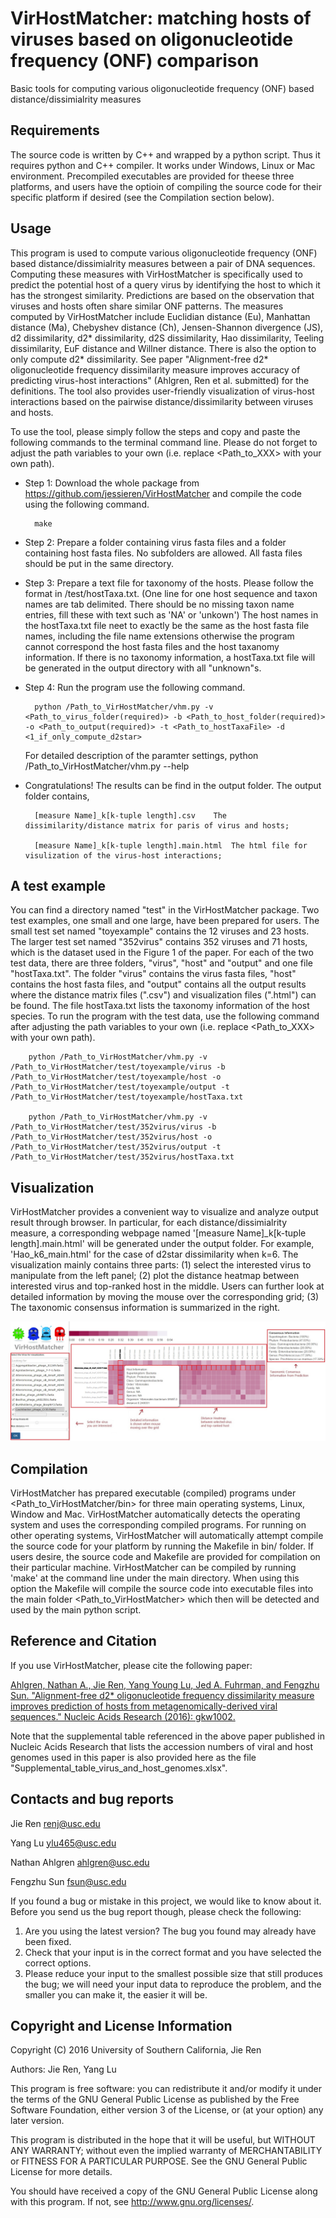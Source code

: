 VirHostMatcher: matching hosts of viruses based on oligonucleotide frequency (ONF) comparison
===========

Basic tools for computing various oligonucleotide frequency (ONF) based distance/dissimialrity measures


Requirements
---------------

The source code is written by C++ and wrapped by a python script. Thus it requires python and C++ compiler. It works under Windows, Linux or Mac environment. Precompiled executables are provided for theese three platforms, and users have the optioin of compiling the source code for their specific platform if desired (see the Compilation section below).


Usage
---------------

This program is used to compute various oligonucleotide frequency (ONF) based distance/dissimialrity measures between a pair of DNA sequences. Computing these measures with VirHostMatcher is specifically used to predict the potential host of a query virus by identifying the host to which it has the strongest similarity. Predictions are based on the observation that viruses and hosts often share similar ONF patterns. The measures computed by VirHostMatcher include Euclidian distance (Eu), Manhattan distance (Ma), Chebyshev distance (Ch), Jensen-Shannon divergence (JS), d2 dissimilarity, d2\* dissimilarity, d2S dissimilarity, Hao dissimilarity, Teeling dissimilarity, EuF distance and Willner distance. There is also the option to only compute d2* dissimilarity. See paper "Alignment-free d2\* oligonucleotide frequency dissimilarity measure improves accuracy of predicting virus-host interactions" (Ahlgren, Ren et al. submitted) for the definitions. The tool also provides user-friendly visualization of virus-host interactions based on the pairwise distance/dissimilarity between viruses and hosts. 

To use the tool, please simply follow the steps and copy and paste the following commands to the terminal command line. Please do not forget to adjust the path variables to your own (i.e. replace \<Path_to_XXX\> with your own path). 

* Step 1: Download the whole package from https://github.com/jessieren/VirHostMatcher and compile the code using the following command.
    
		make

* Step 2: Prepare a folder containing virus fasta files and a folder containing host fasta files. No subfolders are allowed. All fasta files should be put in the same directory.

* Step 3: Prepare a text file for taxonomy of the hosts. Please follow the format in /test/hostTaxa.txt. (One line for one host sequence and taxon names are tab delimited. There should be no missing taxon name entries, fill these with text such as 'NA' or 'unkown') The host names in the hostTaxa.txt file neet to exactly be the same as the host fasta file names, including the file name extensions otherwise the program cannot correspond the host fasta files and the host taxanomy information. 
	If there is no taxonomy information, a hostTaxa.txt file will be generated in the output directory with all "unknown"s.
    
* Step 4: Run the program use the following command. 

		python /Path_to_VirHostMatcher/vhm.py -v <Path_to_virus_folder(required)> -b <Path_to_host_folder(required)> -o <Path_to_output(required)> -t <Path_to_hostTaxaFile> -d <1_if_only_compute_d2star>

	For detailed description of the paramter settings,
		python /Path_to_VirHostMatcher/vhm.py --help 

* Congratulations! The results can be find in the output folder. The output folder contains,

		[measure Name]_k[k-tuple length].csv	The dissimilarity/distance matrix for paris of virus and hosts;

		[measure Name]_k[k-tuple length].main.html	The html file for visulization of the virus-host interactions;

	

A test example
---------------

You can find a directory named "test" in the VirHostMatcher package. Two test examples, one small and one large, have been prepared for users. The small test set named "toyexample" contains the 12 viruses and 23 hosts. The larger test set named "352virus" contains 352 viruses and 71 hosts, which is the dataset used in the Figure 1 of the paper. 
For each of the two test data, there are three folders, "virus", "host" and "output" and one file "hostTaxa.txt". 
The folder "virus" contains the virus fasta files, "host" contains the host fasta files, and "output" contains all the output results where the distance matrix files (".csv") and visualization files (".html") can be found. The file hostTaxa.txt lists the taxonomy information of the host species. To run the program with the test data, use the following command after adjusting the path variables to your own (i.e. replace \<Path_to_XXX\> with your own path). 

		python /Path_to_VirHostMatcher/vhm.py -v /Path_to_VirHostMatcher/test/toyexample/virus -b /Path_to_VirHostMatcher/test/toyexample/host -o /Path_to_VirHostMatcher/test/toyexample/output -t /Path_to_VirHostMatcher/test/toyexample/hostTaxa.txt
	
		python /Path_to_VirHostMatcher/vhm.py -v /Path_to_VirHostMatcher/test/352virus/virus -b /Path_to_VirHostMatcher/test/352virus/host -o /Path_to_VirHostMatcher/test/352virus/output -t /Path_to_VirHostMatcher/test/352virus/hostTaxa.txt


Visualization
---------------

VirHostMatcher provides a convenient way to visualize and analyze output result through browser. In particular, for each distance/dissimialrity measure, a corresponding webpage named '[measure Name]_k[k-tuple length].main.html' will be generated under the output folder. For example, 'Hao_k6_main.html' for the case of d2star dissimilarity when k=6. The visualization mainly contains three parts: (1) select the interested virus to manipulate from the left panel; (2) plot the distance heatmap between interested virus and top-ranked host in the middle. Users can further look at detailed information by moving the mouse over the corresponding grid; (3) The taxonomic consensus information is summarized in the right. 

<p align="center">
  <img src="snapshot.jpg"/>
</p>
	

Compilation
------------
VirHostMatcher has prepared executable (compiled) programs under \<Path_to_VirHostMatcher/bin\> for three main operating systems, Linux, Window and Mac. VirHostMatcher automatically detects the operating system and uses the corresponding compiled programs. 
For running on other operating systems, VirHostMatcher will automatically attempt compile the source code for your platform by running the Makefile in bin/ folder.
If users desire, the source code and Makefile are provided for compilation on their particular machine. VirHostMatcher can be compiled by running 'make' at the command line under the main directory. When using this option the Makefile will compile the source code into executable files into the main folder \<Path_to_VirHostMatcher\> which then will be detected and used by the main python script.



Reference and Citation
------------
If you use VirHostMatcher, please cite the following paper:

[Ahlgren, Nathan A., Jie Ren, Yang Young Lu, Jed A. Fuhrman, and Fengzhu Sun. "Alignment-free d2* oligonucleotide frequency dissimilarity measure improves prediction of hosts from metagenomically-derived viral sequences." Nucleic Acids Research (2016): gkw1002.](https://academic.oup.com/nar/article/45/1/39/2605663/Alignment-free-d-2-oligonucleotide-frequency)

Note that the supplemental table referenced in the above paper published in Nucleic Acids Research that lists the accession numbers of viral and host genomes used in this paper is also provided here as the file "Supplemental_table_virus_and_host_genomes.xlsx".


Contacts and bug reports
------------------------
Jie Ren
renj@usc.edu

Yang Lu
ylu465@usc.edu 

Nathan Ahlgren
ahlgren@usc.edu 

Fengzhu Sun
fsun@usc.edu

If you found a bug or mistake in this project, we would like to know about it.
Before you send us the bug report though, please check the following:

1. Are you using the latest version? The bug you found may already have been
fixed.
2. Check that your input is in the correct format and you have selected the
correct options.
3. Please reduce your input to the smallest possible size that still produces
the bug; we will need your input data to reproduce the problem, and the
smaller you can make it, the easier it will be.


Copyright and License Information
---------------------------------
Copyright (C) 2016 University of Southern California, Jie Ren

Authors: Jie Ren, Yang Lu

This program is free software: you can redistribute it and/or modify it under
the terms of the GNU General Public License as published by the Free Software
Foundation, either version 3 of the License, or (at your option) any later
version.

This program is distributed in the hope that it will be useful, but WITHOUT
ANY WARRANTY; without even the implied warranty of MERCHANTABILITY or FITNESS
FOR A PARTICULAR PURPOSE. See the GNU General Public License for more details.

You should have received a copy of the GNU General Public License along with
this program. If not, see http://www.gnu.org/licenses/.
